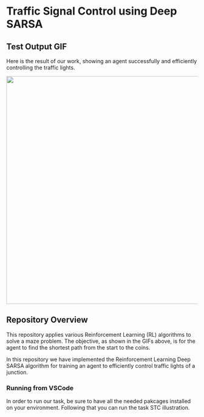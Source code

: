 # Traffic Signal Control using Deep SARSA

## Test Output GIF
Here is the result of our work, showing an agent successfully and efficiently controlling the traffic lights.

<div style="display: flex; gap: 10px;">
  <img src="https://github.com/amiraliaali/traffic_signal_control/blob/main/output_video.gif" width="600" height="600" />
</div>

## Repository Overview
This repository applies various Reinforcement Learning (RL) algorithms to solve a maze problem. The objective, as shown in the GIFs above, is for the agent to find the shortest path from the start to the coins.

In this repository we have implemented the Reinforcement Learning Deep SARSA algorithm for training an agent to efficiently control traffic lights of a junction.

### Running from VSCode
In order to run our task, be sure to have all the needed pakcages installed on your environment. Following that you can run the task STC illustration.